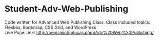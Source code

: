 # Student-Adv-Web-Publishing
Code written for Advanced Web Publishing Class.  Class included topics: Flexbox, Bootstrap, CSS Grid, and WordPress<br> 
Live Page Link: http://benjaminhmlucas.com/Adv%20Web%20Publishing/<br>
